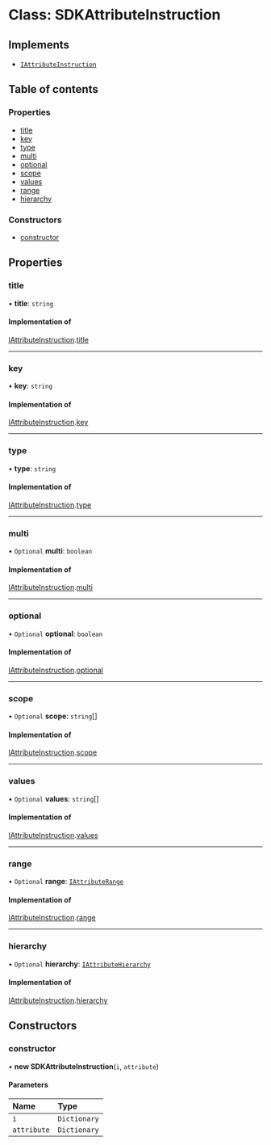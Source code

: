 # Class: SDKAttributeInstruction

## Implements

- [`IAttributeInstruction`](../interfaces/IAttributeInstruction.md)

## Table of contents

### Properties

- [title](SDKAttributeInstruction.md#title)
- [key](SDKAttributeInstruction.md#key)
- [type](SDKAttributeInstruction.md#type)
- [multi](SDKAttributeInstruction.md#multi)
- [optional](SDKAttributeInstruction.md#optional)
- [scope](SDKAttributeInstruction.md#scope)
- [values](SDKAttributeInstruction.md#values)
- [range](SDKAttributeInstruction.md#range)
- [hierarchy](SDKAttributeInstruction.md#hierarchy)

### Constructors

- [constructor](SDKAttributeInstruction.md#constructor)

## Properties

### title

• **title**: `string`

#### Implementation of

[IAttributeInstruction](../interfaces/IAttributeInstruction.md).[title](../interfaces/IAttributeInstruction.md#title)

___

### key

• **key**: `string`

#### Implementation of

[IAttributeInstruction](../interfaces/IAttributeInstruction.md).[key](../interfaces/IAttributeInstruction.md#key)

___

### type

• **type**: `string`

#### Implementation of

[IAttributeInstruction](../interfaces/IAttributeInstruction.md).[type](../interfaces/IAttributeInstruction.md#type)

___

### multi

• `Optional` **multi**: `boolean`

#### Implementation of

[IAttributeInstruction](../interfaces/IAttributeInstruction.md).[multi](../interfaces/IAttributeInstruction.md#multi)

___

### optional

• `Optional` **optional**: `boolean`

#### Implementation of

[IAttributeInstruction](../interfaces/IAttributeInstruction.md).[optional](../interfaces/IAttributeInstruction.md#optional)

___

### scope

• `Optional` **scope**: `string`[]

#### Implementation of

[IAttributeInstruction](../interfaces/IAttributeInstruction.md).[scope](../interfaces/IAttributeInstruction.md#scope)

___

### values

• `Optional` **values**: `string`[]

#### Implementation of

[IAttributeInstruction](../interfaces/IAttributeInstruction.md).[values](../interfaces/IAttributeInstruction.md#values)

___

### range

• `Optional` **range**: [`IAttributeRange`](../interfaces/IAttributeRange.md)

#### Implementation of

[IAttributeInstruction](../interfaces/IAttributeInstruction.md).[range](../interfaces/IAttributeInstruction.md#range)

___

### hierarchy

• `Optional` **hierarchy**: [`IAttributeHierarchy`](../interfaces/IAttributeHierarchy.md)

#### Implementation of

[IAttributeInstruction](../interfaces/IAttributeInstruction.md).[hierarchy](../interfaces/IAttributeInstruction.md#hierarchy)

## Constructors

### constructor

• **new SDKAttributeInstruction**(`i`, `attribute`)

#### Parameters

| Name | Type |
| :------ | :------ |
| `i` | `Dictionary` |
| `attribute` | `Dictionary` |
